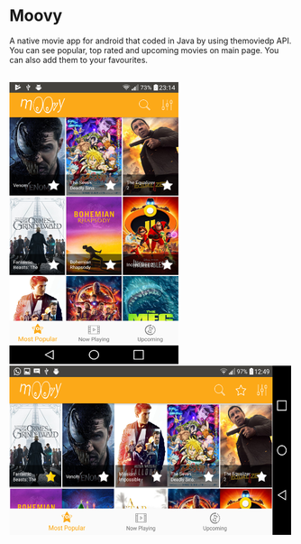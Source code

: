 # Moovy
<p>A native movie app for android that coded in Java by using themoviedp API.
You can see popular, top rated and upcoming movies on main page. You can also add them to your favourites.</p>
<br>
<img src="https://github.com/Haticenuragba/Moovy/blob/master/secreenshots/overview.png" width="300" height="500">
<img src="https://github.com/Haticenuragba/Moovy/blob/master/secreenshots/landscape.png" width="500" height="300">
